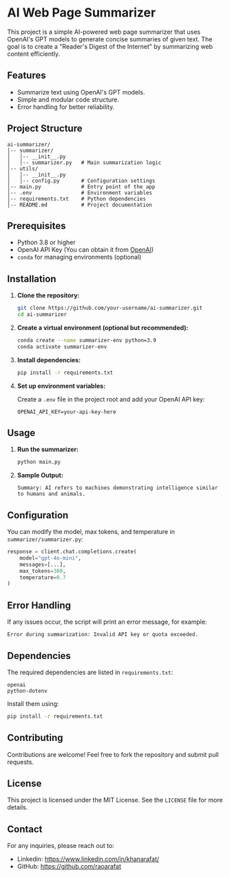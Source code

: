 # AI Web Page Summarizer

This project is a simple AI-powered web page summarizer that uses OpenAI's GPT models to generate concise summaries of given text. The goal is to create a "Reader's Digest of the Internet" by summarizing web content efficiently.

## Features

- Summarize text using OpenAI's GPT models.
- Simple and modular code structure.
- Error handling for better reliability.

## Project Structure

```
ai-summarizer/
│-- summarizer/
│   │-- __init__.py
│   │-- summarizer.py   # Main summarization logic
│-- utils/
│   │-- __init__.py
│   │-- config.py       # Configuration settings
│-- main.py             # Entry point of the app
│-- .env                # Environment variables
│-- requirements.txt    # Python dependencies
│-- README.md           # Project documentation
```

## Prerequisites

- Python 3.8 or higher
- OpenAI API Key (You can obtain it from [OpenAI](https://platform.openai.com/signup))
- `conda` for managing environments (optional)

## Installation

1. **Clone the repository:**

   ```bash
   git clone https://github.com/your-username/ai-summarizer.git
   cd ai-summarizer
   ```

2. **Create a virtual environment (optional but recommended):**

   ```bash
   conda create --name summarizer-env python=3.9
   conda activate summarizer-env
   ```

3. **Install dependencies:**

   ```bash
   pip install -r requirements.txt
   ```

4. **Set up environment variables:**

   Create a `.env` file in the project root and add your OpenAI API key:

   ```env
   OPENAI_API_KEY=your-api-key-here
   ```

## Usage

1. **Run the summarizer:**

   ```bash
   python main.py
   ```

2. **Sample Output:**
   ```shell
   Summary: AI refers to machines demonstrating intelligence similar to humans and animals.
   ```

## Configuration

You can modify the model, max tokens, and temperature in `summarizer/summarizer.py`:

```python
response = client.chat.completions.create(
    model="gpt-4o-mini",
    messages=[...],
    max_tokens=300,
    temperature=0.7
)
```

## Error Handling

If any issues occur, the script will print an error message, for example:

```
Error during summarization: Invalid API key or quota exceeded.
```

## Dependencies

The required dependencies are listed in `requirements.txt`:

```
openai
python-dotenv
```

Install them using:

```bash
pip install -r requirements.txt
```

## Contributing

Contributions are welcome! Feel free to fork the repository and submit pull requests.

## License

This project is licensed under the MIT License. See the `LICENSE` file for more details.

## Contact

For any inquiries, please reach out to:

- Linkedin: https://www.linkedin.com/in/khanarafat/
- GitHub: https://github.com/raoarafat

